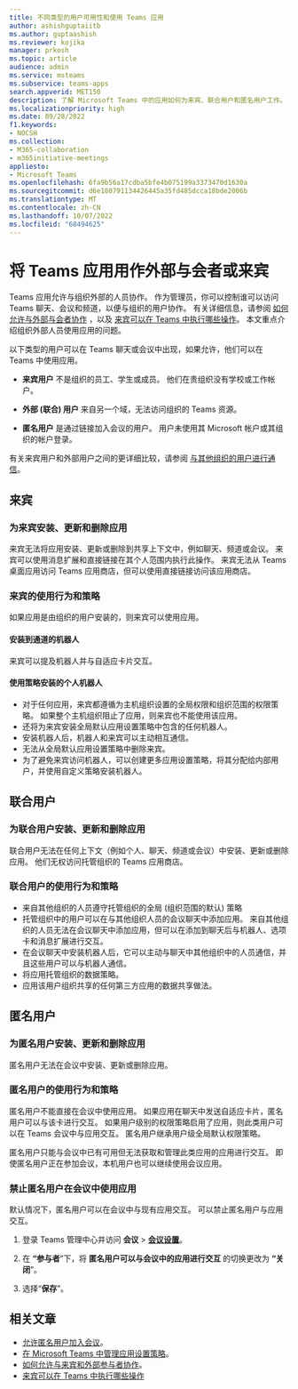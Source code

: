 ```yaml
---
title: 不同类型的用户可用性和使用 Teams 应用
author: ashishguptaiitb
ms.author: guptaashish
ms.reviewer: kojika
manager: prkosh
ms.topic: article
audience: admin
ms.service: msteams
ms.subservice: teams-apps
search.appverid: MET150
description: 了解 Microsoft Teams 中的应用如何为来宾、联合用户和匿名用户工作。
ms.localizationpriority: high
ms.date: 09/28/2022
f1.keywords:
- NOCSH
ms.collection:
- M365-collaboration
- m365initiative-meetings
appliesto:
- Microsoft Teams
ms.openlocfilehash: 6fa9b56a17cdba5bfe4b075199a3373470d1630a
ms.sourcegitcommit: d6e180791134426445a35fd485dcca18bde2006b
ms.translationtype: MT
ms.contentlocale: zh-CN
ms.lasthandoff: 10/07/2022
ms.locfileid: "68494625"
---
```

# <a name="use-teams-apps-as-an-external-attendees-or-guest"></a>将 Teams 应用用作外部与会者或来宾

Teams 应用允许与组织外部的人员协作。 作为管理员，你可以控制谁可以访问 Teams 聊天、会议和频道，以便与组织的用户协作。 有关详细信息，请参阅 [如何允许与外部与会者协作](manage-external-access.md) ，以及 [来宾可以在 Teams 中执行哪些操作](guest-access.md)。 本文重点介绍组织外部人员使用应用的问题。

以下类型的用户可以在 Teams 聊天或会议中出现，如果允许，他们可以在 Teams 中使用应用。

* **来宾用户** 不是组织的员工、学生或成员。 他们在贵组织没有学校或工作帐户。

* **外部 (联合) 用户** 来自另一个域，无法访问组织的 Teams 资源。

* **匿名用户** 是通过链接加入会议的用户。 用户未使用其 Microsoft 帐户或其组织的帐户登录。

有关来宾用户和外部用户之间的更详细比较，请参阅 [与其他组织的用户进行通信](communicate-with-users-from-other-organizations.md)。

## <a name="guests"></a>来宾

### <a name="install-update-and-delete-apps-for-guests"></a>为来宾安装、更新和删除应用

来宾无法将应用安装、更新或删除到共享上下文中，例如聊天、频道或会议。 来宾可以使用消息扩展和直接链接在其个人范围内执行此操作。 来宾无法从 Teams 桌面应用访问 Teams 应用商店，但可以使用直接链接访问该应用商店。

### <a name="usage-behavior-and-policy-for-guests"></a>来宾的使用行为和策略

如果应用是由组织的用户安装的，则来宾可以使用应用。

#### <a name="bots-installed-to-a-channel"></a>安装到通道的机器人

来宾可以提及机器人并与自适应卡片交互。

#### <a name="personal-bots-installed-with-policies"></a>使用策略安装的个人机器人

* 对于任何应用，来宾都遵循为主机组织设置的全局权限和组织范围的权限策略。 如果整个主机组织阻止了应用，则来宾也不能使用该应用。
* 还将为来宾安装全局默认应用设置策略中包含的任何机器人。
* 安装机器人后，机器人和来宾可以主动相互通信。
* 无法从全局默认应用设置策略中删除来宾。
* 为了避免来宾访问机器人，可以创建更多应用设置策略，将其分配给内部用户，并使用自定义策略安装机器人。

## <a name="federated-users"></a>联合用户

### <a name="install-update-and-delete-apps-for-federated-users"></a>为联合用户安装、更新和删除应用

联合用户无法在任何上下文（例如个人、聊天、频道或会议）中安装、更新或删除应用。 他们无权访问托管组织的 Teams 应用商店。

### <a name="usage-behavior-and-policy-for-federated-users"></a>联合用户的使用行为和策略

* 来自其他组织的人员遵守托管组织的全局 (组织范围的默认) 策略
* 托管组织中的用户可以在与其他组织人员的会议聊天中添加应用。 来自其他组织的人员无法在会议聊天中添加应用，但可以在添加到聊天后与机器人、选项卡和消息扩展进行交互。
* 在会议聊天中安装机器人后，它可以主动与聊天中其他组织中的人员通信，并且这些用户可以与机器人通信。
* 将应用托管组织的数据策略。
* 应用该用户组织共享的任何第三方应用的数据共享做法。

## <a name="anonymous-users"></a>匿名用户

### <a name="install-update-and-delete-apps-for-anonymous-users"></a>为匿名用户安装、更新和删除应用

匿名用户无法在会议中安装、更新或删除应用。

### <a name="usage-behavior-and-policy-for-anonymous-users"></a>匿名用户的使用行为和策略

匿名用户不能直接在会议中使用应用。 如果应用在聊天中发送自适应卡片，匿名用户可以与该卡进行交互。 如果用户级别的权限策略启用了应用，则此类用户可以在 Teams 会议中与应用交互。 匿名用户继承用户级全局默认权限策略。

匿名用户只能与会议中已有可用但无法获取和管理此类应用的应用进行交互。 即使匿名用户正在参加会议，本机用户也可以继续使用会议应用。

### <a name="disallow-anonymous-users-to-use-apps-in-meetings"></a>禁止匿名用户在会议中使用应用

默认情况下，匿名用户可以在会议中与现有应用交互。 可以禁止匿名用户与应用交互。

1. 登录 Teams 管理中心并访问 **会议** > **[会议设置](https://admin.teams.microsoft.com/meetings/settings)**。

1. 在 **“参与者**”下，将 **匿名用户可以与会议中的应用进行交互** 的切换更改为 **“关闭**”。

1. 选择“**保存**”。

## <a name="related-articles"></a>相关文章

* [允许匿名用户加入会议](meeting-settings-in-teams.md#allow-anonymous-users-to-join-meetings)。
* [在 Microsoft Teams 中管理应用设置策略](teams-app-setup-policies.md)。
* [如何允许与来宾和外部参与者协作](manage-external-access.md)。
* [来宾可以在 Teams 中执行哪些操作](guest-access.md)
